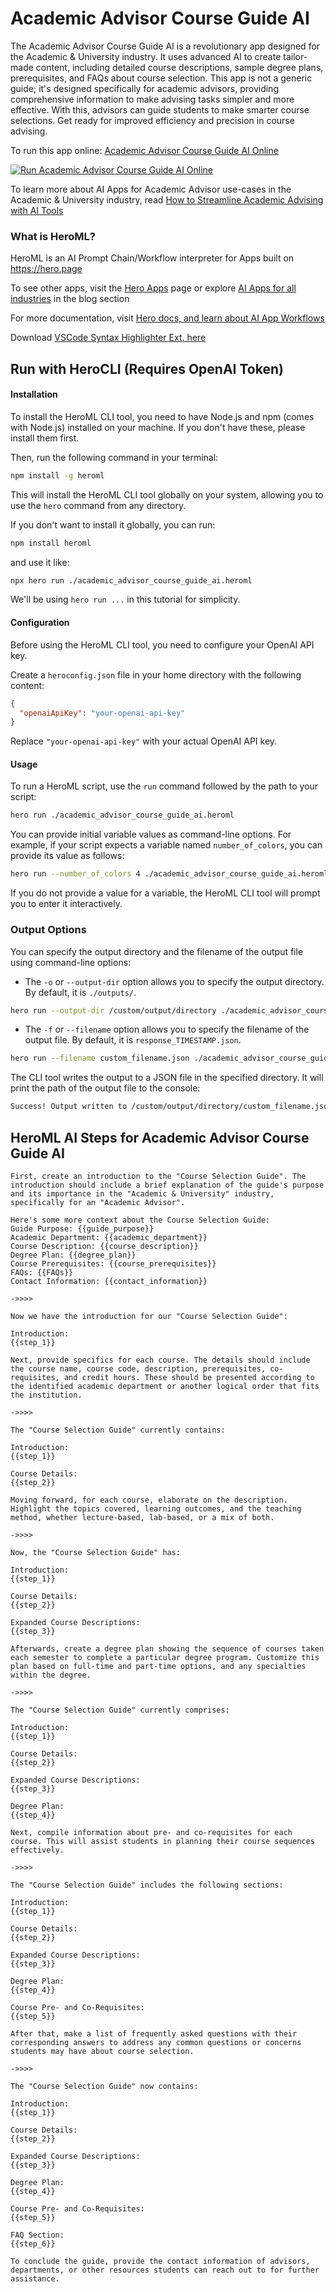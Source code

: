 # Academic Advisor Course Guide AI

The Academic Advisor Course Guide AI is a revolutionary app designed for the Academic & University industry. It uses advanced AI to create tailor-made content, including detailed course descriptions, sample degree plans, prerequisites, and FAQs about course selection. This app is not a generic guide; it's designed specifically for academic advisors, providing comprehensive information to make advising tasks simpler and more effective. With this, advisors can guide students to make smarter course selections. Get ready for improved efficiency and precision in course advising.

To run this app online: [Academic Advisor Course Guide AI Online](https://hero.page/app/academic-advisor-course-guide-ai-ai-powered-university-course-advisor/4ewbHSymxXl0kulk8Mpn)

[![Run Academic Advisor Course Guide AI Online](/assets/run.svg)](https://hero.page/app/academic-advisor-course-guide-ai-ai-powered-university-course-advisor/4ewbHSymxXl0kulk8Mpn)

To learn more about AI Apps for Academic Advisor use-cases in the Academic & University industry, read [How to Streamline Academic Advising with AI Tools](https://hero.page/blog/ai/academic-and-university/how-to-streamline-academic-advising-with-ai-tools/170708)

### What is HeroML?
HeroML is an AI Prompt Chain/Workflow interpreter for Apps built on https://hero.page 

To see other apps, visit the [Hero Apps](https://hero.page/apps) page or explore [AI Apps for all industries](https://hero.page/blog) in the blog section

For more documentation, visit [Hero docs, and learn about AI App Workflows](https://hero.page/tutorials/introduction-to-heroml)

Download [VSCode Syntax Highlighter Ext. here](https://marketplace.visualstudio.com/items?itemName=hero-page.heroml)

## Run with HeroCLI (Requires OpenAI Token)

#### Installation

To install the HeroML CLI tool, you need to have Node.js and npm (comes with Node.js) installed on your machine. If you don't have these, please install them first. 

Then, run the following command in your terminal:

```bash
npm install -g heroml
```

This will install the HeroML CLI tool globally on your system, allowing you to use the `hero` command from any directory.

If you don't want to install it globally, you can run:

```bash
npm install heroml
```

and use it like:

```bash
npx hero run ./academic_advisor_course_guide_ai.heroml
```

We'll be using `hero run ...` in this tutorial for simplicity.

#### Configuration

Before using the HeroML CLI tool, you need to configure your OpenAI API key. 

Create a `heroconfig.json` file in your home directory with the following content:

```json
{
  "openaiApiKey": "your-openai-api-key"
}
```

Replace `"your-openai-api-key"` with your actual OpenAI API key.

#### Usage

To run a HeroML script, use the `run` command followed by the path to your script:

```bash
hero run ./academic_advisor_course_guide_ai.heroml
```

You can provide initial variable values as command-line options. For example, if your script expects a variable named `number_of_colors`, you can provide its value as follows:

```bash
hero run --number_of_colors 4 ./academic_advisor_course_guide_ai.heroml
```

If you do not provide a value for a variable, the HeroML CLI tool will prompt you to enter it interactively.

### Output Options

You can specify the output directory and the filename of the output file using command-line options:

- The `-o` or `--output-dir` option allows you to specify the output directory. By default, it is `./outputs/`.

```bash
hero run --output-dir /custom/output/directory ./academic_advisor_course_guide_ai.heroml
```

- The `-f` or `--filename` option allows you to specify the filename of the output file. By default, it is `response_TIMESTAMP.json`.

```bash
hero run --filename custom_filename.json ./academic_advisor_course_guide_ai.heroml
```

The CLI tool writes the output to a JSON file in the specified directory. It will print the path of the output file to the console:

```bash
Success! Output written to /custom/output/directory/custom_filename.json
```


## HeroML AI Steps for Academic Advisor Course Guide AI
```
First, create an introduction to the "Course Selection Guide". The introduction should include a brief explanation of the guide's purpose and its importance in the "Academic & University" industry, specifically for an "Academic Advisor". 

Here's some more context about the Course Selection Guide:
Guide Purpose: {{guide_purpose}}
Academic Department: {{academic_department}}
Course Description: {{course_description}}
Degree Plan: {{degree_plan}}
Course Prerequisites: {{course_prerequisites}}
FAQs: {{FAQs}}
Contact Information: {{contact_information}}

->>>>

Now we have the introduction for our "Course Selection Guide":

Introduction:
{{step_1}}

Next, provide specifics for each course. The details should include the course name, course code, description, prerequisites, co-requisites, and credit hours. These should be presented according to the identified academic department or another logical order that fits the institution.

->>>>

The "Course Selection Guide" currently contains:

Introduction:
{{step_1}}

Course Details:
{{step_2}}

Moving forward, for each course, elaborate on the description. Highlight the topics covered, learning outcomes, and the teaching method, whether lecture-based, lab-based, or a mix of both.

->>>>

Now, the "Course Selection Guide" has:

Introduction:
{{step_1}}

Course Details:
{{step_2}}

Expanded Course Descriptions:
{{step_3}}

Afterwards, create a degree plan showing the sequence of courses taken each semester to complete a particular degree program. Customize this plan based on full-time and part-time options, and any specialties within the degree.

->>>>

The "Course Selection Guide" currently comprises:

Introduction:
{{step_1}}

Course Details:
{{step_2}}

Expanded Course Descriptions:
{{step_3}}

Degree Plan:
{{step_4}}

Next, compile information about pre- and co-requisites for each course. This will assist students in planning their course sequences effectively.

->>>>

The "Course Selection Guide" includes the following sections:

Introduction:
{{step_1}}

Course Details:
{{step_2}}

Expanded Course Descriptions:
{{step_3}}

Degree Plan:
{{step_4}}

Course Pre- and Co-Requisites:
{{step_5}}

After that, make a list of frequently asked questions with their corresponding answers to address any common questions or concerns students may have about course selection.

->>>>

The "Course Selection Guide" now contains:

Introduction:
{{step_1}}

Course Details:
{{step_2}}

Expanded Course Descriptions:
{{step_3}}

Degree Plan:
{{step_4}}

Course Pre- and Co-Requisites:
{{step_5}}

FAQ Section:
{{step_6}}

To conclude the guide, provide the contact information of advisors, departments, or other resources students can reach out to for further assistance.


```

